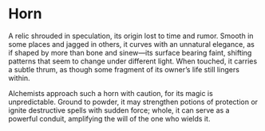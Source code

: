 # Horn

A relic shrouded in speculation, its origin lost to time and rumor. Smooth in some places and jagged in others, it curves with an unnatural elegance, as if shaped by more than bone and sinew—its surface bearing faint, shifting patterns that seem to change under different light. When touched, it carries a subtle thrum, as though some fragment of its owner’s life still lingers within.

Alchemists approach such a horn with caution, for its magic is unpredictable. Ground to powder, it may strengthen potions of protection or ignite destructive spells with sudden force; whole, it can serve as a powerful conduit, amplifying the will of the one who wields it.

